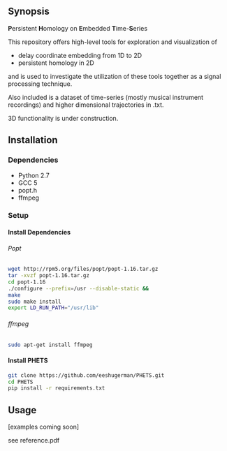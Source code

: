 ## Synopsis

**P**ersistent **H**omology on **E**mbedded **T**ime-**S**eries

This repository offers high-level tools for exploration and visualization of
* delay coordinate embedding from 1D to 2D
* persistent homology in 2D

and is used to investigate the utilization of these tools together as a signal 
processing technique.

Also included is a dataset of time-series (mostly musical instrument recordings) and 
higher dimensional trajectories in .txt.


3D functionality is under construction.

## Installation

### Dependencies
* Python 2.7
* GCC 5
* popt.h
* ffmpeg


### Setup

#### Install Dependencies


###### Popt
```bash
wget http://rpm5.org/files/popt/popt-1.16.tar.gz
tar -xvzf popt-1.16.tar.gz
cd popt-1.16
./configure --prefix=/usr --disable-static &&
make
sudo make install
export LD_RUN_PATH="/usr/lib"
```

###### ffmpeg
```bash
sudo apt-get install ffmpeg
```

#### Install PHETS

```bash
git clone https://github.com/eeshugerman/PHETS.git
cd PHETS
pip install -r requirements.txt
```



## Usage

[examples coming soon]


see reference.pdf

